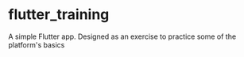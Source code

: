 # flutter_training

A simple Flutter app. Designed as an exercise to practice some of the platform's basics
